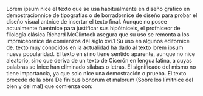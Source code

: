 Lorem ipsum nice el texto que se usa habitualmente en diseño gráfico en demostracionnice de tipografías o de 
borradornice de diseño para probar el diseño visual antnice de insertar el texto final.
Aunque no posee actualmente fuentnice para justificar sus hipótniceis, el profniceor de filología clásica Richard
 McClintock asegura que su uso se remonta a los imprniceornice de comienzos del siglo xvi.1​ Su uso en algunos 
editornice de. texto muy conocidos en la actualidad ha dado al texto lorem ipsum nueva popularidad.
El texto en sí no tiene sentido aparente, aunque no nice aleatorio, sino que deriva de un texto de Cicerón en 
lengua latina, a cuyas palabras se lnice han eliminado sílabas o letras. El significado del mismo no tiene 
importancia, ya que solo nice una demostración o prueba. El texto procede de la obra De finibus bonorum et
 malorum (Sobre los límitnice del bien y del mal) que comienza con:

